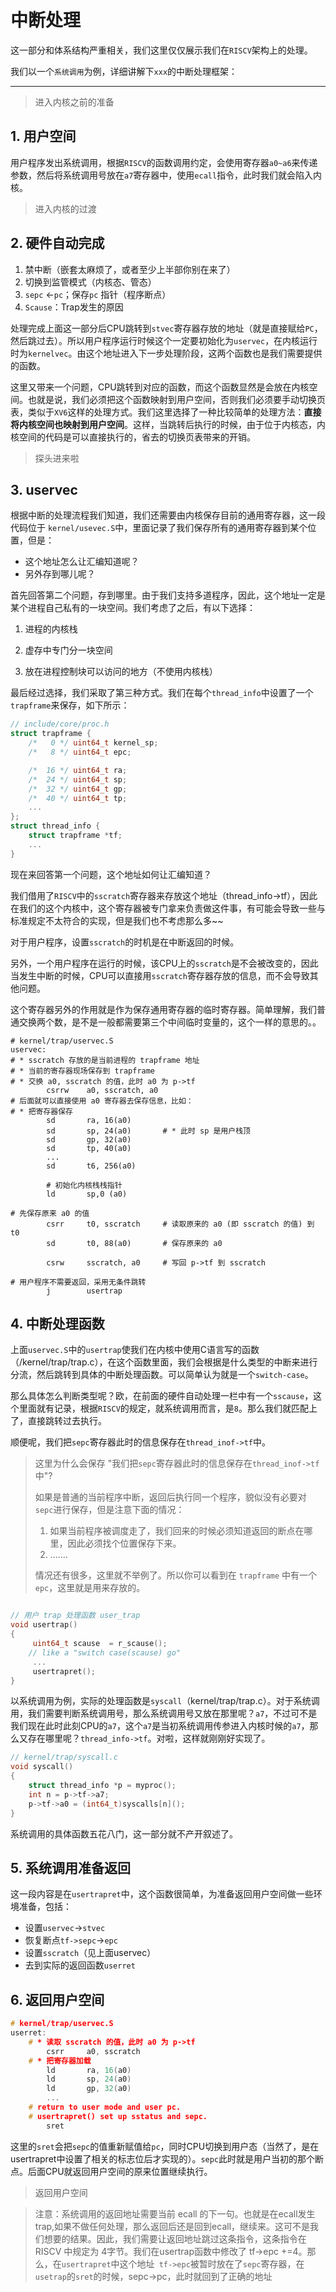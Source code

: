 # 中断处理

这一部分和体系结构严重相关，我们这里仅仅展示我们在`RISCV`架构上的处理。

我们以一个`系统调用`为例，详细讲解下`xxx`的中断处理框架：



---



> 进入内核之前的准备

## 1. 用户空间

用户程序发出系统调用，根据`RISCV`的函数调用约定，会使用寄存器`a0~a6`来传递参数，然后将系统调用号放在`a7`寄存器中，使用`ecall`指令，此时我们就会陷入内核。





> 进入内核的过渡

## 2. 硬件自动完成
   1. 禁中断（嵌套太麻烦了，或者至少上半部你别在来了）
   2. 切换到监管模式（内核态、管态）
   3. `sepc` <-`pc`；保存`pc` 指针（程序断点）
   4. `Scause`：Trap发生的原因

处理完成上面这一部分后CPU跳转到`stvec`寄存器存放的地址（就是直接赋给`PC`，然后跳过去）。所以用户程序运行时候这个一定要初始化为`uservec`，在内核运行时为`kernelvec`。由这个地址进入下一步处理阶段，这两个函数也是我们需要提供的函数。

这里又带来一个问题，CPU跳转到对应的函数，而这个函数显然是会放在内核空间。也就是说，我们必须把这个函数映射到用户空间，否则我们必须要手动切换页表，类似于`XV6`这样的处理方式。我们这里选择了一种比较简单的处理方法：**直接将内核空间也映射到用户空间**。这样，当跳转后执行的时候，由于位于内核态，内核空间的代码是可以直接执行的，省去的切换页表带来的开销。



> 探头进来啦

## 3. uservec

根据中断的处理流程我们知道，我们还需要由内核保存目前的通用寄存器，这一段代码位于 `kernel/usevec.S`中，里面记录了我们保存所有的通用寄存器到某个位置，但是：

- 这个地址怎么让汇编知道呢？
- 另外存到哪儿呢？

首先回答第二个问题，存到哪里。由于我们支持多道程序，因此，这个地址一定是某个进程自己私有的一块空间。我们考虑了之后，有以下选择：

1. 进程的内核栈

2. 虚存中专门分一块空间
3. 放在进程控制块可以访问的地方（不使用内核栈）

最后经过选择，我们采取了第三种方式。我们在每个`thread_info`中设置了一个`trapframe`来保存，如下所示：

```c
// include/core/proc.h
struct trapframe {
    /*   0 */ uint64_t kernel_sp;
    /*   8 */ uint64_t epc;

    /*  16 */ uint64_t ra;
    /*  24 */ uint64_t sp;
    /*  32 */ uint64_t gp;
    /*  40 */ uint64_t tp;
    ...
};
struct thread_info {
	struct trapframe *tf;
    ...
}
```

现在来回答第一个问题，这个地址如何让汇编知道？

我们借用了`RISCV`中的`sscratch`寄存器来存放这个地址（thread_info->tf），因此在我们的这个内核中，这个寄存器被专门拿来负责做这件事，有可能会导致一些与标准规定不太符合的实现，但是我们也不考虑那么多~~

对于用户程序，设置`sscratch`的时机是在中断返回的时候。

另外，一个用户程序在运行的时候，该CPU上的`sscratch`是不会被改变的，因此当发生中断的时候，CPU可以直接用`sscratch`寄存器存放的信息，而不会导致其他问题。

这个寄存器另外的作用就是作为保存通用寄存器的临时寄存器。简单理解，我们普通交换两个数，是不是一般都需要第三个中间临时变量的，这个一样的意思的。。

```assembly
# kernel/trap/uservec.S
uservec:
# * sscratch 存放的是当前进程的 trapframe 地址
# * 当前的寄存器现场保存到 trapframe
# * 交换 a0, sscratch 的值，此时 a0 为 p->tf
        csrrw    a0, sscratch, a0
# 后面就可以直接使用 a0 寄存器去保存信息，比如：
# * 把寄存器保存
        sd       ra, 16(a0)
        sd       sp, 24(a0)       # * 此时 sp 是用户栈顶
        sd       gp, 32(a0)
        sd       tp, 40(a0)
        ...
        sd       t6, 256(a0)
        
        # 初始化内核栈栈指针
        ld       sp,0 (a0)

# 先保存原来 a0 的值
        csrr     t0, sscratch     # 读取原来的 a0 (即 sscratch 的值) 到 t0
        sd       t0, 88(a0)       # 保存原来的 a0

        csrw     sscratch, a0     # 写回 p->tf 到 sscratch

# 用户程序不需要返回，采用无条件跳转
        j        usertrap
```



## 4. 中断处理函数

上面`uservec.S`中的`usertrap`使我们在内核中使用C语言写的函数（/kernel/trap/trap.c），在这个函数里面，我们会根据是什么类型的中断来进行分流，然后跳转到具体的中断处理函数。可以简单认为就是一个`switch-case`。

那么具体怎么判断类型呢？欧，在前面的硬件自动处理一栏中有一个`sscause`，这个里面就有记录，根据`RISCV`的规定，就系统调用而言，是`8`。那么我们就匹配上了，直接跳转过去执行。

顺便呢，我们把`sepc`寄存器此时的信息保存在`thread_inof->tf`中。

> 这里为什么会保存 "我们把`sepc`寄存器此时的信息保存在`thread_inof->tf`中"?
>
> 如果是普通的当前程序中断，返回后执行同一个程序，貌似没有必要对 `sepc`进行保存，但是注意下面的情况：
>
> 1. 如果当前程序被调度走了，我们回来的时候必须知道返回的断点在哪里，因此必须找个位置保存下来。
> 1. .......
>
> 情况还有很多，这里就不举例了。所以你可以看到在 `trapframe` 中有一个 `epc`，这里就是用来存放的。

```c

// 用户 trap 处理函数 user_trap
void usertrap() 
{
     uint64_t scause  = r_scause();
    // like a "switch case(scause) go"
     ...
     usertrapret();
}
```





以系统调用为例，实际的处理函数是`syscall`（kernel/trap/trap.c）。对于系统调用，我们需要判断系统调用号，那么系统调用号又放在那里呢？`a7`，不过可不是我们现在此时此刻CPU的`a7`，这个`a7`是当初系统调用传参进入内核时候的`a7`，那么又存在哪里呢？`thread_info->tf`。对啦，这样就刚刚好实现了。



```c
// kernel/trap/syscall.c
void syscall()
{
    struct thread_info *p = myproc();
    int n = p->tf->a7;
    p->tf->a0 = (int64_t)syscalls[n]();
}
```

系统调用的具体函数五花八门，这一部分就不产开叙述了。



## 5. 系统调用准备返回

这一段内容是在`usertrapret`中，这个函数很简单，为准备返回用户空间做一些环境准备，包括：

- 设置`uservec`->`stvec`
- 恢复断点`tf->sepc`->`epc`
- 设置`sscratch`（见上面uservec）
- 去到实际的返回函数`userret`



## 6. 返回用户空间

```c
# kernel/trap/uservec.S
userret:
	# * 读取 sscratch 的值，此时 a0 为 p->tf
        csrr     a0, sscratch
    # * 把寄存器加载
        ld       ra, 16(a0)
        ld       sp, 24(a0)
        ld       gp, 32(a0)
        ...
    # return to user mode and user pc.
	# usertrapret() set up sstatus and sepc.
        sret
```

这里的`sret`会把`sepc`的值重新赋值给`pc`，同时CPU切换到用户态（当然了，是在usertrapret中设置了相关的标志位后才实现的）。`sepc`此时就是用户当初的那个断点。后面CPU就返回用户空间的原来位置继续执行。



> 返回用户空间

>注意：系统调用的返回地址需要当前 ecall 的下一句。也就是在ecall发生trap,如果不做任何处理，那么返回后还是回到ecall，继续来。这可不是我们想要的结果。因此，我们需要让返回地址跳过这条指令，这条指令在 RISCV 中规定为 4字节。我们在usertrap函数中修改了 tf->epc +=4。那么，在`usertrapret`中这个地址` tf->epc`被暂时放在了`sepc`寄存器，在`usetrap`的`sret`的时候，sepc->pc，此时就回到了正确的地址
